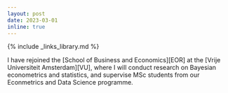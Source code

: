 ```yaml
---
layout: post
date: 2023-03-01
inline: true
---
```

{% include _links_library.md %}

I have rejoined the [School of Business and Economics][EOR] at the [Vrije Universiteit Amsterdam][VU], where I will conduct research on Bayesian econometrics and statistics, and supervise MSc students from our Econmetrics and Data Science programme.
